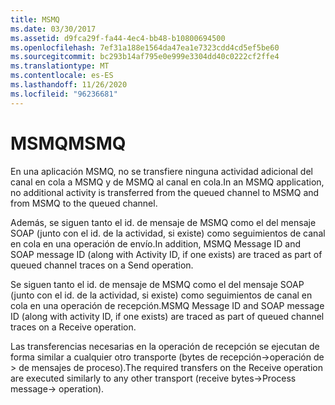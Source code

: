 ```yaml
---
title: MSMQ
ms.date: 03/30/2017
ms.assetid: d9fca29f-fa44-4ec4-bb48-b10800694500
ms.openlocfilehash: 7ef31a188e1564da47ea1e7323cdd4cd5ef5be60
ms.sourcegitcommit: bc293b14af795e0e999e3304dd40c0222cf2ffe4
ms.translationtype: MT
ms.contentlocale: es-ES
ms.lasthandoff: 11/26/2020
ms.locfileid: "96236681"
---
```

# <a name="msmq"></a><span data-ttu-id="b5dc8-102">MSMQ</span><span class="sxs-lookup"><span data-stu-id="b5dc8-102">MSMQ</span></span>

<span data-ttu-id="b5dc8-103">En una aplicación MSMQ, no se transfiere ninguna actividad adicional del canal en cola a MSMQ y de MSMQ al canal en cola.</span><span class="sxs-lookup"><span data-stu-id="b5dc8-103">In an MSMQ application, no additional activity is transferred from the queued channel to MSMQ and from MSMQ to the queued channel.</span></span>  
  
 <span data-ttu-id="b5dc8-104">Además, se siguen tanto el id. de mensaje de MSMQ como el del mensaje SOAP (junto con el id. de la actividad, si existe) como seguimientos de canal en cola en una operación de envío.</span><span class="sxs-lookup"><span data-stu-id="b5dc8-104">In addition, MSMQ Message ID and SOAP message ID (along with Activity ID, if one exists) are traced as part of queued channel traces on a Send operation.</span></span>  
  
 <span data-ttu-id="b5dc8-105">Se siguen tanto el id. de mensaje de MSMQ como el del mensaje SOAP (junto con el id. de la actividad, si existe) como seguimientos de canal en cola en una operación de recepción.</span><span class="sxs-lookup"><span data-stu-id="b5dc8-105">MSMQ Message ID and SOAP message ID (along with activity ID, if one exists) are traced as part of queued channel traces on a Receive operation.</span></span>  
  
 <span data-ttu-id="b5dc8-106">Las transferencias necesarias en la operación de recepción se ejecutan de forma similar a cualquier otro transporte (bytes de recepción->operación de > de mensajes de proceso).</span><span class="sxs-lookup"><span data-stu-id="b5dc8-106">The required transfers on the Receive operation are executed similarly to any other transport (receive bytes->Process message-> operation).</span></span>
